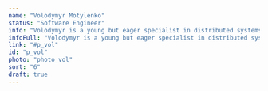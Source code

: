 ```yaml
---
name: "Volodymyr Motylenko"
status: "Software Engineer"
info: "Volodymyr is a young but eager specialist in distributed systems, reverse engineering, cryptography and blockchains. His master`s thesis was focused on the design and implementation of a trusted platform module (TPM) for key and password management."
infoFull: "Volodymyr is a young but eager specialist in distributed systems, reverse engineering, cryptography and blockchains. His master`s thesis was focused on the design and implementation of a trusted platform module (TPM) for key and password management. Volodymyr was a member of a core team of one of the leading private blockchains, where he contributed to the input/output layer and inter-node networking protocols. He brings to Stegos a focus on high performance and a deep passion for algorithms, as well as advanced practical knowledge of the Rust programming language."
link: "#p_vol"
id: "p_vol"
photo: "photo_vol"
sort: "6"
draft: true
--- 
```

